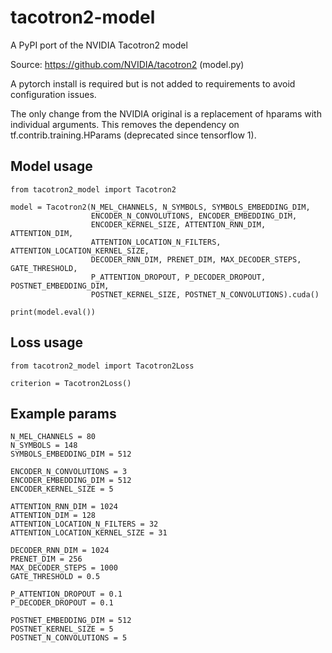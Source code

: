# tacotron2-model
A PyPI port of the NVIDIA Tacotron2 model

Source: https://github.com/NVIDIA/tacotron2 (model.py)

A pytorch install is required but is not added to requirements to avoid configuration issues.

The only change from the NVIDIA original is a replacement of hparams with individual arguments.
This removes the dependency on tf.contrib.training.HParams (deprecated since tensorflow 1).

## Model usage

```
from tacotron2_model import Tacotron2

model = Tacotron2(N_MEL_CHANNELS, N_SYMBOLS, SYMBOLS_EMBEDDING_DIM, 
                  ENCODER_N_CONVOLUTIONS, ENCODER_EMBEDDING_DIM, 
                  ENCODER_KERNEL_SIZE, ATTENTION_RNN_DIM, ATTENTION_DIM,
                  ATTENTION_LOCATION_N_FILTERS, ATTENTION_LOCATION_KERNEL_SIZE,
                  DECODER_RNN_DIM, PRENET_DIM, MAX_DECODER_STEPS, GATE_THRESHOLD,
                  P_ATTENTION_DROPOUT, P_DECODER_DROPOUT, POSTNET_EMBEDDING_DIM,
                  POSTNET_KERNEL_SIZE, POSTNET_N_CONVOLUTIONS).cuda()

print(model.eval())
```

## Loss usage

```
from tacotron2_model import Tacotron2Loss

criterion = Tacotron2Loss()
```

## Example params

```
N_MEL_CHANNELS = 80
N_SYMBOLS = 148
SYMBOLS_EMBEDDING_DIM = 512

ENCODER_N_CONVOLUTIONS = 3
ENCODER_EMBEDDING_DIM = 512
ENCODER_KERNEL_SIZE = 5

ATTENTION_RNN_DIM = 1024
ATTENTION_DIM = 128
ATTENTION_LOCATION_N_FILTERS = 32
ATTENTION_LOCATION_KERNEL_SIZE = 31

DECODER_RNN_DIM = 1024
PRENET_DIM = 256
MAX_DECODER_STEPS = 1000
GATE_THRESHOLD = 0.5

P_ATTENTION_DROPOUT = 0.1
P_DECODER_DROPOUT = 0.1

POSTNET_EMBEDDING_DIM = 512
POSTNET_KERNEL_SIZE = 5
POSTNET_N_CONVOLUTIONS = 5 
```
